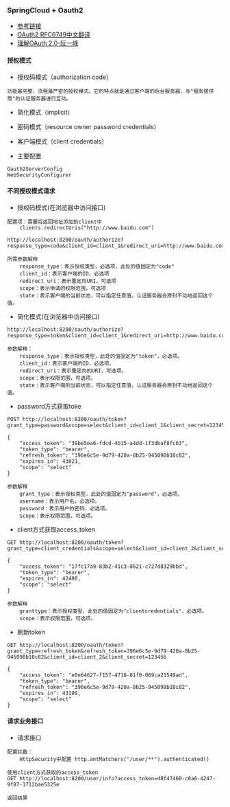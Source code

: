 ### SpringCloud + Oauth2

- [参考链接](https://github.com/lexburner/oauth2-demo)
- [OAuth2 RFC6749中文翻译](https://colobu.com/2017/04/28/oauth2-rfc6749/)
- [理解OAuth 2.0-阮一峰](http://www.ruanyifeng.com/blog/2014/05/oauth_2_0.html)

#### 授权模式
- 授权码模式（authorization code）
```text
功能最完整、流程最严密的授权模式。它的特点就是通过客户端的后台服务器，与"服务提供商"的认证服务器进行互动。
```
- 简化模式（implicit）

- 密码模式（resource owner password credentials）
- 客户端模式（client credentials）

- 主要配置
```text
Oauth2ServerConfig
WebSecurityConfigurer
```

#### 不同授权模式请求
- 授权码模式(在浏览器中访问接口)
```text
配置项：需要将返回地址添加到client中
    clients.redirectUris("http://www.baidu.com")

http://localhost:8200/oauth/authorize?response_type=code&client_id=client_1&redirect_uri=http://www.baidu.com&state=123

所需参数解释
    response_type：表示授权类型，必选项，此处的值固定为"code"
    client_id：表示客户端的ID，必选项
    redirect_uri：表示重定向URI，可选项
    scope：表示申请的权限范围，可选项
    state：表示客户端的当前状态，可以指定任意值，认证服务器会原封不动地返回这个值。

```

- 简化模式(在浏览器中访问接口)
```text
http://localhost:8200/oauth/authorize?response_type=token&client_id=client_1&redirect_uri=http://www.baidu.com&state=123&scope=select

参数解释：
    response_type：表示授权类型，此处的值固定为"token"，必选项。
    client_id：表示客户端的ID，必选项。
    redirect_uri：表示重定向的URI，可选项。
    scope：表示权限范围，可选项。
    state：表示客户端的当前状态，可以指定任意值，认证服务器会原封不动地返回这个值。
```

- password方式获取toke
```text
POST http://localhost:8200/oauth/token?grant_type=password&scope=select&client_id=client_1&client_secret=123456&username=user_1&password=123456

{
    "access_token": "39be5ea6-fdcd-4b15-a4dd-1f3dbaf8fc63",
    "token_type": "bearer",
    "refresh_token": "396e6c5e-9d79-420a-8b25-945098b10c82",
    "expires_in": 43021,
    "scope": "select"
}

参数解释
    grant_type：表示授权类型，此处的值固定为"password"，必选项。
    username：表示用户名，必选项。
    password：表示用户的密码，必选项。
    scope：表示权限范围，可选项。

```

- client方式获取access_token
```text
GET http://localhost:8200/oauth/token?grant_type=client_credentials&scope=select&client_id=client_2&client_secret=123456

{
    "access_token": "17fc17a9-83b2-41c3-8621-c727d8329bbd",
    "token_type": "bearer",
    "expires_in": 42400,
    "scope": "select"
}

参数解释
    granttype：表示授权类型，此处的值固定为"clientcredentials"，必选项。
    scope：表示权限范围，可选项。

```


- 刷新token
```text
GET http://localhost:8200/oauth/token?grant_type=refresh_token&refresh_token=396e6c5e-9d79-420a-8b25-945098b10c82&client_id=client_2&client_secret=123456

{
    "access_token": "e0e64627-f157-4718-81f0-069ca21549ad",
    "token_type": "bearer",
    "refresh_token": "396e6c5e-9d79-420a-8b25-945098b10c82",
    "expires_in": 43199,
    "scope": "select"
}

```

#### 请求业务接口
- 请求接口
```text
配置拦截：
    HttpSecurity中配置 http.antMatchers("/user/**").authenticated()

使用client方式获取的access_token
GET http://localhost:8200/user/info?access_token=d8f47460-c0a6-4247-9f87-1712bae5325e

返回结果
```
